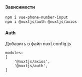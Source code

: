 #### Зависимости  
`npm i vue-phone-number-input`  
`npm i @nuxtjs/auth @nuxtjs/axios`  

#### Auth
Добавить в файл nuxt.config.js
```
modules:
[
    '@nuxtjs/axios',
    '@nuxtjs/auth',
]
```
